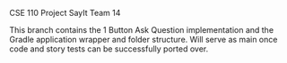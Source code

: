 CSE 110 Project SayIt Team 14

This branch contains the 1 Button Ask Question implementation and the Gradle application wrapper and folder structure.
Will serve as main once code and story tests can be successfully ported over.